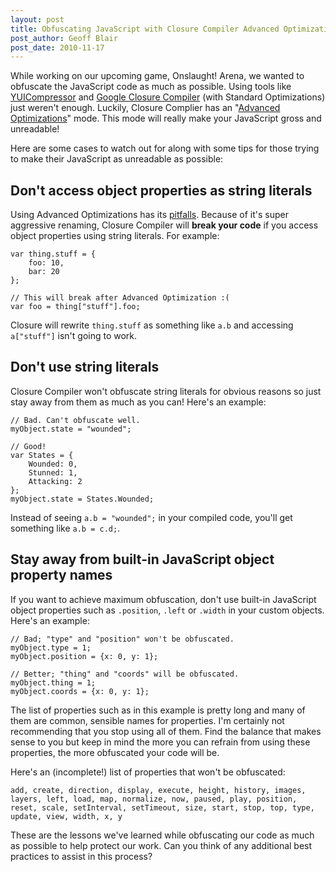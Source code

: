 ```yaml
---
layout: post
title: Obfuscating JavaScript with Closure Compiler Advanced Optimizations
post_author: Geoff Blair
post_date: 2010-11-17
---
```

While working on our upcoming game, Onslaught! Arena, we wanted to obfuscate the JavaScript code as much as possible. Using tools like [YUICompressor][1] and [Google Closure Compiler][2] (with Standard Optimizations) just weren't enough. Luckily, Closure Complier has an "[Advanced Optimizations][3]" mode. This mode will really make your JavaScript gross and unreadable!

Here are some cases to watch out for along with some tips for those trying to make their JavaScript as unreadable as possible:

## Don't access object properties as string literals

Using Advanced Optimizations has its [pitfalls][4]. Because of it's super aggressive renaming, Closure Compiler will **break your code** if you access object properties using string literals. For example:

	var thing.stuff = {
		foo: 10,
		bar: 20
	};
	
	// This will break after Advanced Optimization :(
	var foo = thing["stuff"].foo;

Closure will rewrite `thing.stuff` as something like `a.b` and accessing `a["stuff"]` isn't going to work.

## Don't use string literals

Closure Compiler won't obfuscate string literals for obvious reasons so just stay away from them as much as you can! Here's an example:

	// Bad. Can't obfuscate well.
	myObject.state = "wounded";
	
	// Good!
	var States = {
		Wounded: 0,
		Stunned: 1,
		Attacking: 2
	};
	myObject.state = States.Wounded;

Instead of seeing `a.b = "wounded";` in your compiled code, you'll get something like `a.b = c.d;`.

## Stay away from built-in JavaScript object property names

If you want to achieve maximum obfuscation, don't use built-in JavaScript object properties such as `.position`, `.left` or `.width` in your custom objects. Here's an example:

	// Bad; "type" and "position" won't be obfuscated.
	myObject.type = 1;
	myObject.position = {x: 0, y: 1};
	
	// Better; "thing" and "coords" will be obfuscated.
	myObject.thing = 1;
	myObject.coords = {x: 0, y: 1};

The list of properties such as in this example is pretty long and many of them are common, sensible names for properties. I'm certainly not recommending that you stop using all of them. Find the balance that makes sense to you but keep in mind the more you can refrain from using these properties, the more obfuscated your code will be.

Here's an (incomplete!) list of properties that won't be obfuscated:

	add, create, direction, display, execute, height, history, images, layers, left, load, map, normalize, now, paused, play, position, reset, scale, setInterval, setTimeout, size, start, stop, top, type, update, view, width, x, y

These are the lessons we've learned while obfuscating our code as much as possible to help protect our work. Can you think of any additional best practices to assist in this process?

[1]: http://developer.yahoo.com/yui/compressor/
[2]: http://code.google.com/closure/compiler/
[3]: http://code.google.com/closure/compiler/docs/api-tutorial3.html
[4]: http://code.google.com/closure/compiler/docs/api-tutorial3.html#dangers
